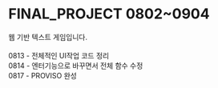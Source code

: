 # FINAL_PROJECT 0802~0904
웹 기반 텍스트 게임입니다.<br><br>
  0813 - 전체적인 UI작업 코드 정리<br>
  0814 - 엔터기능으로 바꾸면서 전체 함수 수정<br>
  0817 - PROVISO 완성<br>
